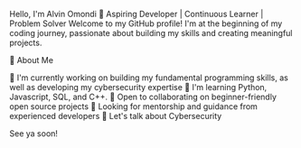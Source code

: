 Hello, I'm Alvin Omondi
🌱 Aspiring Developer | Continuous Learner | Problem Solver
Welcome to my GitHub profile! I'm at the beginning of my coding journey, passionate about building my skills and creating meaningful projects.

🚀 About Me

🔭 I'm currently working on building my fundamental programming skills, as well as developing my cybersecurity expertise
🌱 I'm learning Python, Javascript, SQL, and C++. 
👯 Open to collaborating on beginner-friendly open source projects
🤔 Looking for mentorship and guidance from experienced developers
💬 Let's talk about Cybersecurity


See ya soon!
